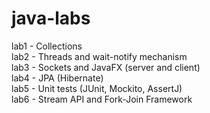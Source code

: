# java-labs  

lab1 - Collections  
lab2 - Threads and wait-notify mechanism  
lab3 - Sockets and JavaFX (server and client)  
lab4 - JPA (Hibernate)  
lab5 - Unit tests (JUnit, Mockito, AssertJ)  
lab6 - Stream API and Fork-Join Framework  
